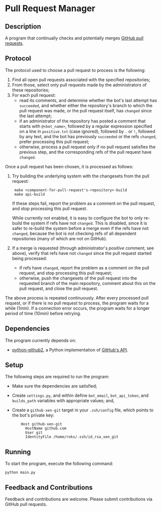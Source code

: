 # Pull Request Manager

## Description

A program that continually checks and potentially merges
[GitHub pull requests](http://help.github.com/pull-requests/).

## Protocol

The protocol used to choose a pull request to process is the following:

1. Find all open pull requests associated with the specified repositories;
2. From those, select only pull requests made by the administrators of these
   repositories;
3. For each pull request:
   * read its comments, and determine whether the bot's last attempt has
     `succeeded`, and whether either the repository's branch to which the pull
     request was made, or the pull request itself, has `changed` since the
     last attempt;
   * if an administrator of the repository has posted a comment that starts
     with `@<bot_name>`, followed by a regular expression specified on
     a line in `positive.txt` (case ignored), followed by `.` or `!`,
     followed by any text, and the bot has previously `succeeded` or the refs
     `changed`, prefer processing this pull request;
   * otherwise, process a pull request only if no pull request satisfies the
     previous step, and the corresponding refs of the pull request have
     `changed`.

Once a pull request has been chosen, it is processed as follows:

1. Try building the underlying system with the changesets from the pull
   request:

        make <component-for-pull-request's-repository>-build
        make api-build

   If these steps fail, report the problem as a comment on the pull request,
   and stop processing this pull request.

   While currently not enabled, it is easy to configure the bot to only
   re-build the system if refs have not `changed`. This is disabled, since it
   is safer to re-build the system before a merge even if the refs have not
   `changed`, because the bot is not checking refs of all dependent
   repositories (many of which are not on GitHub).

2. If a merge is requested (through administrator's _positive_ comment; see
   above), verify that refs have not `changed` since the pull request started
   being processed:
   * if refs have `changed`, report the problem as a comment on the pull
     request, and stop processing this pull request;
   * otherwise, push the changesets of the pull request into the requested
     branch of the main repository, comment about this on the pull request, and
     close the pull request.

The above process is repeated continuously. After every processed pull request,
or if there is no pull request to process, the program waits for a while
(1min). If a connection error occurs, the program waits for a longer period of
time (10min) before retrying.

## Dependencies

The program currently depends on:

* [python-github2](https://github.com/xen-org/python-github2), a Python
implementation of [GitHub's API](http://develop.github.com/).

## Setup

The following steps are required to run the program:

* Make sure the dependencies are satisfied;

* Create `settings.py`, and within define `bot_email`, `bot_api_token`, and
  `builds_path` variables with appropriate values; and,

* Create a `github-xen-git` target in your `.ssh/config` file, which points to
the bot's private key:

          Host github-xen-git
            HostName github.com
            User git
            IdentityFile /home/roks/.ssh/id_rsa_xen_git

## Running

To start the program, execute the following command:

    python main.py

## Feedback and Contributions

Feedback and contributions are welcome. Please submit contributions
via GitHub pull requests.
